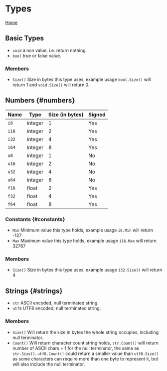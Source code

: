 # Types

[Home](index.md)


## Basic Types

- `void` a non value, i.e. return nothing.
- `bool` true or false value.

### Members

- `Size()` Size in bytes this type uses, example usage `bool.Size()` will return 1 and `void.Size()` will return 0.


## Numbers {#numbers}

| Name   | Type    | Size (in bytes) | Signed |
|--------|---------|-----------------|--------|
| `i8`   | integer | 1               | Yes    |
| `i16`  | integer | 2               | Yes    |
| `i32`  | integer | 4               | Yes    |
| `i64`  | integer | 8               | Yes    |
| `u8`   | integer | 1               | No     |
| `u16`  | integer | 2               | No     |
| `u32`  | integer | 4               | No     |
| `u64`  | integer | 8               | No     |
| `f16`  | float   | 2               | Yes    |
| `f32`  | float   | 4               | Yes    |
| `f64`  | float   | 8               | Yes    |

### Constants {#constants}

- `Min` Minimum value this type holds, example usage `i8.Min` will return -127
- `Max` Maximum value this type holds, example usage `i16.Max` will return 32767

### Members

- `Size()` Size in bytes this type uses, example usage `i32.Size()` will return 4


## Strings {#strings}

- `str` ASCII encoded, null terminated string.
- `utf8` UTF8 encoded, null terminated string.

### Members

- `Size()` Will return the size in bytes the whole string occupies, including null terminator.
- `Count()` Will return character count string holds, `str.Count()` will return number of ASCII chars + 1 for the null terminator, the same as `str.Size()`. `utf8.Count()` could return a smaller value than `utf8.Size()` as some characters can require more than one byte to represent it, but will also include the null terminator.
